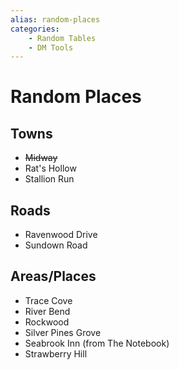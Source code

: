 ```yaml
---
alias: random-places
categories:
    - Random Tables
    - DM Tools
---
```

# Random Places

## Towns

* ~~Midway~~
* Rat's Hollow
* Stallion Run

## Roads

* Ravenwood Drive
* Sundown Road

## Areas/Places

* Trace Cove
* River Bend
* Rockwood
* Silver Pines Grove
* Seabrook Inn (from The Notebook)
* Strawberry Hill
